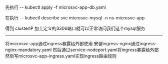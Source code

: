 先执行 -- kubectl apply -f microsvc-app-db.yaml 

在执行 -- kubectl describe svc microsvc-mysql -n ns-microsvc-app

得到 clusterIP 加上定义的3306端口就可以正常访问我们这个mysql服务

------------

将microsvc-app通过ingress暴露给外部使用
安装ingress-nginx通过ingress-nginx-mandatory.yaml
然后通过service-nodeport.yaml将ingress暴露给外部
然后写microsvc-app-ingress.yaml实现ingress路由规则
